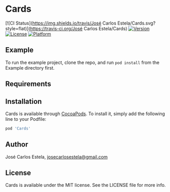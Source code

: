 # Cards

[![CI Status](https://img.shields.io/travis/José Carlos Estela/Cards.svg?style=flat)](https://travis-ci.org/José Carlos Estela/Cards)
[![Version](https://img.shields.io/cocoapods/v/Cards.svg?style=flat)](https://cocoapods.org/pods/Cards)
[![License](https://img.shields.io/cocoapods/l/Cards.svg?style=flat)](https://cocoapods.org/pods/Cards)
[![Platform](https://img.shields.io/cocoapods/p/Cards.svg?style=flat)](https://cocoapods.org/pods/Cards)

## Example

To run the example project, clone the repo, and run `pod install` from the Example directory first.

## Requirements

## Installation

Cards is available through [CocoaPods](https://cocoapods.org). To install
it, simply add the following line to your Podfile:

```ruby
pod 'Cards'
```

## Author

José Carlos Estela, josecarlosestela@gmail.com

## License

Cards is available under the MIT license. See the LICENSE file for more info.
